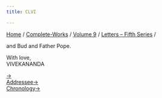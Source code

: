 ```yaml
---
title: CLVI

---
```



[Home](../../../index.htm) / [Complete-Works](../../complete_works.htm)
/ [Volume 9](../volume_9_contents.htm) / [Letters – Fifth
Series](letters_fifth_series_contents.htm) /

 and Bud and Father Pope.

With love,  
VIVEKANANDA

[→](157_margot.htm)  
[Addressee→](158_mother.htm)  
[Chronology→](157_margot.htm)



